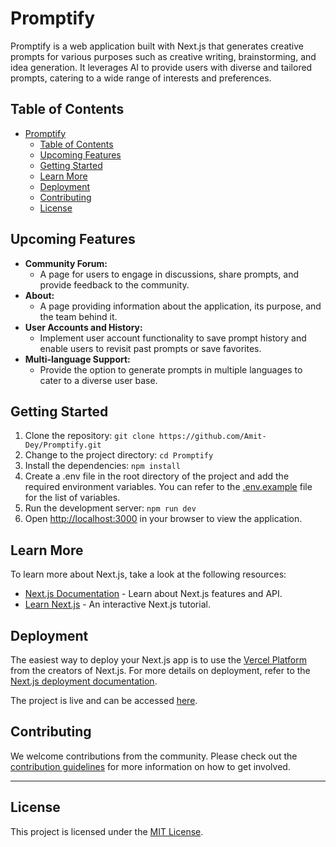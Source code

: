 # Promptify

Promptify is a web application built with Next.js that generates creative prompts for various purposes such as creative writing, brainstorming, and idea generation. It leverages AI to provide users with diverse and tailored prompts, catering to a wide range of interests and preferences.


## Table of Contents
- [Promptify](#promptify)
  - [Table of Contents](#table-of-contents)
  - [Upcoming Features](#upcoming-features)
  - [Getting Started](#getting-started)
  - [Learn More](#learn-more)
  - [Deployment](#deployment)
  - [Contributing](#contributing)
  - [License](#license)


## Upcoming Features
- **Community Forum:**
  - A page for users to engage in discussions, share prompts, and provide feedback to the community.
- **About:**
  - A page providing information about the application, its purpose, and the team behind it.
- **User Accounts and History:**
  - Implement user account functionality to save prompt history and enable users to revisit past prompts or save favorites.
- **Multi-language Support:**
  - Provide the option to generate prompts in multiple languages to cater to a diverse user base.


## Getting Started
1. Clone the repository: `git clone https://github.com/Amit-Dey/Promptify.git`
2. Change to the project directory: `cd Promptify`
3. Install the dependencies: `npm install`
4. Create a .env file in the root directory of the project and add the required environment variables. You can refer to the [.env.example](.env.example) file for the list of variables.
5. Run the development server: `npm run dev`
6. Open [http://localhost:3000](http://localhost:3000) in your browser to view the application.

## Learn More
To learn more about Next.js, take a look at the following resources:
- [Next.js Documentation](https://nextjs.org/docs) - Learn about Next.js features and API.
- [Learn Next.js](https://nextjs.org/learn) - An interactive Next.js tutorial.

## Deployment
The easiest way to deploy your Next.js app is to use the [Vercel Platform](https://vercel.com/new?utm_medium=default-template&filter=next.js&utm_source=create-next-app&utm_campaign=create-next-app-readme) from the creators of Next.js. For more details on deployment, refer to the [Next.js deployment documentation](https://nextjs.org/docs/deployment).

The project is live and can be accessed [here](https://promptify-qer3q5fhg-amit-deys-projects.vercel.app/).


## Contributing
We welcome contributions from the community. Please check out the [contribution guidelines](CONTRIBUTING.md) for more information on how to get involved.
****
## License
This project is licensed under the [MIT License](LICENSE).